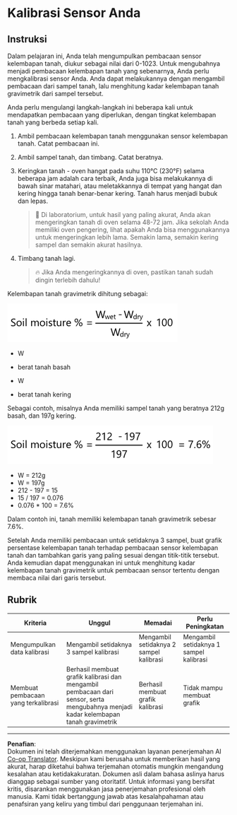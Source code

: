<!--
CO_OP_TRANSLATOR_METADATA:
{
  "original_hash": "506d21b544d5de47406c89ad496a21cd",
  "translation_date": "2025-08-28T01:16:33+00:00",
  "source_file": "2-farm/lessons/2-detect-soil-moisture/assignment.md",
  "language_code": "id"
}
-->
# Kalibrasi Sensor Anda

## Instruksi

Dalam pelajaran ini, Anda telah mengumpulkan pembacaan sensor kelembapan tanah, diukur sebagai nilai dari 0-1023. Untuk mengubahnya menjadi pembacaan kelembapan tanah yang sebenarnya, Anda perlu mengkalibrasi sensor Anda. Anda dapat melakukannya dengan mengambil pembacaan dari sampel tanah, lalu menghitung kadar kelembapan tanah gravimetrik dari sampel tersebut.

Anda perlu mengulangi langkah-langkah ini beberapa kali untuk mendapatkan pembacaan yang diperlukan, dengan tingkat kelembapan tanah yang berbeda setiap kali.

1. Ambil pembacaan kelembapan tanah menggunakan sensor kelembapan tanah. Catat pembacaan ini.

1. Ambil sampel tanah, dan timbang. Catat beratnya.

1. Keringkan tanah - oven hangat pada suhu 110°C (230°F) selama beberapa jam adalah cara terbaik, Anda juga bisa melakukannya di bawah sinar matahari, atau meletakkannya di tempat yang hangat dan kering hingga tanah benar-benar kering. Tanah harus menjadi bubuk dan lepas.

    > 💁 Di laboratorium, untuk hasil yang paling akurat, Anda akan mengeringkan tanah di oven selama 48-72 jam. Jika sekolah Anda memiliki oven pengering, lihat apakah Anda bisa menggunakannya untuk mengeringkan lebih lama. Semakin lama, semakin kering sampel dan semakin akurat hasilnya.

1. Timbang tanah lagi.

    > 🔥 Jika Anda mengeringkannya di oven, pastikan tanah sudah dingin terlebih dahulu!

Kelembapan tanah gravimetrik dihitung sebagai:

![persentase kelembapan tanah adalah berat basah dikurangi berat kering, dibagi berat kering, dikalikan 100](../../../../../translated_images/gsm-calculation.6da38c6201eec14e7573bb2647aa18892883193553d23c9d77e5dc681522dfb2.id.png)

* W
- berat tanah basah
* W
- berat tanah kering

Sebagai contoh, misalnya Anda memiliki sampel tanah yang beratnya 212g basah, dan 197g kering.

![Perhitungan yang sudah diisi](../../../../../translated_images/gsm-calculation-example.99f9803b4f29e97668e7c15412136c0c399ab12dbba0b89596fdae9d8aedb6fb.id.png)

* W = 212g
* W = 197g
* 212 - 197 = 15
* 15 / 197 = 0.076
* 0.076 * 100 = 7.6%

Dalam contoh ini, tanah memiliki kelembapan tanah gravimetrik sebesar 7.6%.

Setelah Anda memiliki pembacaan untuk setidaknya 3 sampel, buat grafik persentase kelembapan tanah terhadap pembacaan sensor kelembapan tanah dan tambahkan garis yang paling sesuai dengan titik-titik tersebut. Anda kemudian dapat menggunakan ini untuk menghitung kadar kelembapan tanah gravimetrik untuk pembacaan sensor tertentu dengan membaca nilai dari garis tersebut.

## Rubrik

| Kriteria | Unggul | Memadai | Perlu Peningkatan |
| -------- | ------- | -------- | ----------------- |
| Mengumpulkan data kalibrasi | Mengambil setidaknya 3 sampel kalibrasi | Mengambil setidaknya 2 sampel kalibrasi | Mengambil setidaknya 1 sampel kalibrasi |
| Membuat pembacaan yang terkalibrasi | Berhasil membuat grafik kalibrasi dan mengambil pembacaan dari sensor, serta mengubahnya menjadi kadar kelembapan tanah gravimetrik | Berhasil membuat grafik kalibrasi | Tidak mampu membuat grafik |

---

**Penafian**:  
Dokumen ini telah diterjemahkan menggunakan layanan penerjemahan AI [Co-op Translator](https://github.com/Azure/co-op-translator). Meskipun kami berusaha untuk memberikan hasil yang akurat, harap diketahui bahwa terjemahan otomatis mungkin mengandung kesalahan atau ketidakakuratan. Dokumen asli dalam bahasa aslinya harus dianggap sebagai sumber yang otoritatif. Untuk informasi yang bersifat kritis, disarankan menggunakan jasa penerjemahan profesional oleh manusia. Kami tidak bertanggung jawab atas kesalahpahaman atau penafsiran yang keliru yang timbul dari penggunaan terjemahan ini.